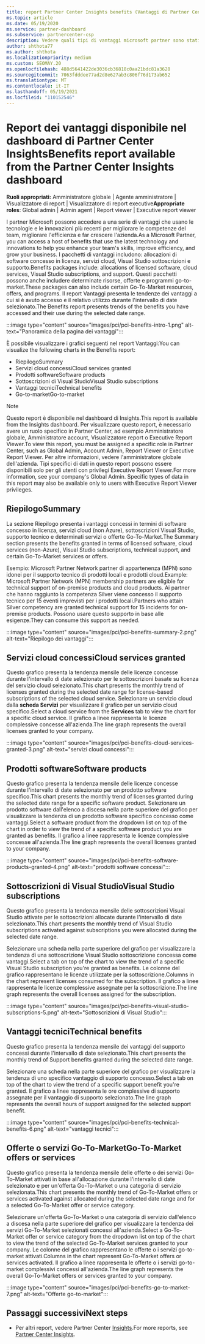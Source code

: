 ```yaml
---
title: report Partner Center Insights benefits (Vantaggi di Partner Center Insights)
ms.topic: article
ms.date: 05/19/2020
ms.service: partner-dashboard
ms.subservice: partnercenter-csp
description: Vedere quali tipi di vantaggi microsoft partner sono stati concessi per far crescere l'azienda, migliorare l'efficienza e migliorare le competenze del team.
author: shthota77
ms.author: shthota
ms.localizationpriority: medium
ms.custom: SEOMAY.20
ms.openlocfilehash: 488d5641422de3036cb36818c0aa21bdc81a3628
ms.sourcegitcommit: 7063fdddee77ad2d8e627ab3c806f76d173ab652
ms.translationtype: MT
ms.contentlocale: it-IT
ms.lasthandoff: 05/19/2021
ms.locfileid: "110152546"
---
```

# <a name="benefits-report-available-from-the-partner-center-insights-dashboard"></a><span data-ttu-id="4e7a9-103">Report dei vantaggi disponibile nel dashboard di Partner Center Insights</span><span class="sxs-lookup"><span data-stu-id="4e7a9-103">Benefits report available from the Partner Center Insights dashboard</span></span>

<span data-ttu-id="4e7a9-104">**Ruoli appropriati:** Amministratore globale | Agente amministratore | Visualizzatore di report | Visualizzatore di report executive</span><span class="sxs-lookup"><span data-stu-id="4e7a9-104">**Appropriate roles**: Global admin | Admin agent | Report viewer | Executive report viewer</span></span>

<span data-ttu-id="4e7a9-105">I partner Microsoft possono accedere a una serie di vantaggi che usano le tecnologie e le innovazioni più recenti per migliorare le competenze del team, migliorare l'efficienza e far crescere l'azienda.</span><span class="sxs-lookup"><span data-stu-id="4e7a9-105">As a Microsoft Partner, you can access a host of benefits that use the latest technology and innovations to help you enhance your team's skills, improve efficiency, and grow your business.</span></span> <span data-ttu-id="4e7a9-106">I pacchetti di vantaggi includono: allocazioni di software concesso in licenza, servizi cloud, Visual Studio sottoscrizioni e supporto.</span><span class="sxs-lookup"><span data-stu-id="4e7a9-106">Benefits packages include: allocations of licensed software, cloud services, Visual Studio subscriptions, and support.</span></span> <span data-ttu-id="4e7a9-107">Questi pacchetti possono anche includere determinate risorse, offerte e programmi go-to-market.</span><span class="sxs-lookup"><span data-stu-id="4e7a9-107">These packages can also include certain Go-To-Market resources, offers, and programs.</span></span> <span data-ttu-id="4e7a9-108">Il report Vantaggi presenta le tendenze dei vantaggi a cui si è avuto accesso e il relativo utilizzo durante l'intervallo di date selezionato.</span><span class="sxs-lookup"><span data-stu-id="4e7a9-108">The Benefits report presents trends of the benefits you have accessed and their use during the selected date range.</span></span>

:::image type="content" source="images/pci/pci-benefits-intro-1.png" alt-text="Panoramica della pagina dei vantaggi":::

<span data-ttu-id="4e7a9-110">È possibile visualizzare i grafici seguenti nel report Vantaggi:</span><span class="sxs-lookup"><span data-stu-id="4e7a9-110">You can visualize the following charts in the Benefits report:</span></span>

- <span data-ttu-id="4e7a9-111">Riepilogo</span><span class="sxs-lookup"><span data-stu-id="4e7a9-111">Summary</span></span>
- <span data-ttu-id="4e7a9-112">Servizi cloud concessi</span><span class="sxs-lookup"><span data-stu-id="4e7a9-112">Cloud services granted</span></span>
- <span data-ttu-id="4e7a9-113">Prodotti software</span><span class="sxs-lookup"><span data-stu-id="4e7a9-113">Software products</span></span>
- <span data-ttu-id="4e7a9-114">Sottoscrizioni di Visual Studio</span><span class="sxs-lookup"><span data-stu-id="4e7a9-114">Visual Studio subscriptions</span></span>
- <span data-ttu-id="4e7a9-115">Vantaggi tecnici</span><span class="sxs-lookup"><span data-stu-id="4e7a9-115">Technical benefits</span></span>
- <span data-ttu-id="4e7a9-116">Go-to-market</span><span class="sxs-lookup"><span data-stu-id="4e7a9-116">Go-to-market</span></span>

 > [!NOTE]
 > <span data-ttu-id="4e7a9-117">Questo report è disponibile nel dashboard di Insights.</span><span class="sxs-lookup"><span data-stu-id="4e7a9-117">This report is available from the Insights dashboard.</span></span> <span data-ttu-id="4e7a9-118">Per visualizzare questo report, è necessario avere un ruolo specifico in Partner Center, ad esempio Amministratore globale, Amministratore account, Visualizzatore report o Executive Report Viewer.</span><span class="sxs-lookup"><span data-stu-id="4e7a9-118">To view this report, you must be assigned a specific role in Partner Center, such as Global Admin, Account Admin, Report Viewer or Executive Report Viewer.</span></span> <span data-ttu-id="4e7a9-119">Per altre informazioni, vedere l'amministratore globale dell'azienda. Tipi specifici di dati in questo report possono essere disponibili solo per gli utenti con privilegi Executive Report Viewer.</span><span class="sxs-lookup"><span data-stu-id="4e7a9-119">For more information, see your company's Global Admin. Specific types of data in this report may also be available only to users with Executive Report Viewer privileges.</span></span>

## <a name="summary"></a><span data-ttu-id="4e7a9-120">Riepilogo</span><span class="sxs-lookup"><span data-stu-id="4e7a9-120">Summary</span></span>

<span data-ttu-id="4e7a9-121">La sezione Riepilogo presenta i vantaggi concessi in termini di software concesso in licenza, servizi cloud (non Azure), sottoscrizioni Visual Studio, supporto tecnico e determinati servizi o offerte Go-To-Market.</span><span class="sxs-lookup"><span data-stu-id="4e7a9-121">The Summary section presents the benefits granted in terms of licensed software, cloud services (non-Azure), Visual Studio subscriptions, technical support, and certain Go-To-Market services or offers.</span></span>

<span data-ttu-id="4e7a9-122">Esempio: Microsoft Partner Network partner di appartenenza (MPN) sono idonei per il supporto tecnico di prodotti locali e prodotti cloud.</span><span class="sxs-lookup"><span data-stu-id="4e7a9-122">Example: Microsoft Partner Network (MPN) membership partners are eligible for technical support of on-premise products and cloud products.</span></span> <span data-ttu-id="4e7a9-123">Ai partner che hanno raggiunto la competenza Silver viene concesso il supporto tecnico per 15 eventi imprevisti per i prodotti locali.</span><span class="sxs-lookup"><span data-stu-id="4e7a9-123">Partners who attain Silver competency are granted technical support for 15 incidents for on-premise products.</span></span> <span data-ttu-id="4e7a9-124">Possono usare questo supporto in base alle esigenze.</span><span class="sxs-lookup"><span data-stu-id="4e7a9-124">They can consume this support as needed.</span></span> 

:::image type="content" source="images/pci/pci-benefits-summary-2.png" alt-text="Riepilogo dei vantaggi":::

## <a name="cloud-services-granted"></a><span data-ttu-id="4e7a9-126">Servizi cloud concessi</span><span class="sxs-lookup"><span data-stu-id="4e7a9-126">Cloud services granted</span></span>

<span data-ttu-id="4e7a9-127">Questo grafico presenta la tendenza mensile delle licenze concesse durante l'intervallo di date selezionato per le sottoscrizioni basate su licenza del servizio cloud selezionato.</span><span class="sxs-lookup"><span data-stu-id="4e7a9-127">This chart presents the monthly trend of licenses granted during the selected date range for license-based subscriptions of the selected cloud service.</span></span>
<span data-ttu-id="4e7a9-128">Selezionare un servizio cloud dalla **scheda Servizi** per visualizzare il grafico per un servizio cloud specifico.</span><span class="sxs-lookup"><span data-stu-id="4e7a9-128">Select a cloud service from the **Services** tab to view the chart for a specific cloud service.</span></span> <span data-ttu-id="4e7a9-129">Il grafico a linee rappresenta le licenze complessive concesse all'azienda.</span><span class="sxs-lookup"><span data-stu-id="4e7a9-129">The line graph represents the overall licenses granted to your company.</span></span>

:::image type="content" source="images/pci/pci-benefits-cloud-services-granted-3.png" alt-text="servizi cloud concessi":::

## <a name="software-products"></a><span data-ttu-id="4e7a9-131">Prodotti software</span><span class="sxs-lookup"><span data-stu-id="4e7a9-131">Software products</span></span>

<span data-ttu-id="4e7a9-132">Questo grafico presenta la tendenza mensile delle licenze concesse durante l'intervallo di date selezionato per un prodotto software specifico.</span><span class="sxs-lookup"><span data-stu-id="4e7a9-132">This chart presents the monthly trend of licenses granted during the selected date range for a specific software product.</span></span> <span data-ttu-id="4e7a9-133">Selezionare un prodotto software dall'elenco a discesa nella parte superiore del grafico per visualizzare la tendenza di un prodotto software specifico concesso come vantaggi.</span><span class="sxs-lookup"><span data-stu-id="4e7a9-133">Select a software product from the dropdown list on top of the chart in order to view the trend of a specific software product you are granted as benefits.</span></span> <span data-ttu-id="4e7a9-134">Il grafico a linee rappresenta le licenze complessive concesse all'azienda.</span><span class="sxs-lookup"><span data-stu-id="4e7a9-134">The line graph represents the overall licenses granted to your company.</span></span>

:::image type="content" source="images/pci/pci-benefits-software-products-granted-4.png" alt-text="prodotti software concessi":::

## <a name="visual-studio-subscriptions"></a><span data-ttu-id="4e7a9-136">Sottoscrizioni di Visual Studio</span><span class="sxs-lookup"><span data-stu-id="4e7a9-136">Visual Studio subscriptions</span></span>

<span data-ttu-id="4e7a9-137">Questo grafico presenta la tendenza mensile delle sottoscrizioni Visual Studio attivate per le sottoscrizioni allocate durante l'intervallo di date selezionato.</span><span class="sxs-lookup"><span data-stu-id="4e7a9-137">This chart presents the monthly trend of Visual Studio subscriptions activated against subscriptions you were allocated during the selected date range.</span></span>

<span data-ttu-id="4e7a9-138">Selezionare una scheda nella parte superiore del grafico per visualizzare la tendenza di una sottoscrizione Visual Studio sottoscrizione concessa come vantaggi.</span><span class="sxs-lookup"><span data-stu-id="4e7a9-138">Select a tab on top of the chart to view the trend of a specific Visual Studio subscription you're granted as benefits.</span></span> <span data-ttu-id="4e7a9-139">Le colonne del grafico rappresentano le licenze utilizzate per la sottoscrizione.</span><span class="sxs-lookup"><span data-stu-id="4e7a9-139">Columns in the chart represent licenses consumed for the subscription.</span></span> <span data-ttu-id="4e7a9-140">Il grafico a linee rappresenta le licenze complessive assegnate per la sottoscrizione.</span><span class="sxs-lookup"><span data-stu-id="4e7a9-140">The line graph represents the overall licenses assigned for the subscription.</span></span>

:::image type="content" source="images/pci/pci-benefits-visual-studio-subscriptions-5.png" alt-text="Sottoscrizioni di Visual Studio":::

## <a name="technical-benefits"></a><span data-ttu-id="4e7a9-142">Vantaggi tecnici</span><span class="sxs-lookup"><span data-stu-id="4e7a9-142">Technical benefits</span></span>

<span data-ttu-id="4e7a9-143">Questo grafico presenta la tendenza mensile dei vantaggi del supporto concessi durante l'intervallo di date selezionato.</span><span class="sxs-lookup"><span data-stu-id="4e7a9-143">This chart presents the monthly trend of Support benefits granted during the selected date range.</span></span>

<span data-ttu-id="4e7a9-144">Selezionare una scheda nella parte superiore del grafico per visualizzare la tendenza di uno specifico vantaggio di supporto concesso.</span><span class="sxs-lookup"><span data-stu-id="4e7a9-144">Select a tab on top of the chart to view the trend of a specific support benefit you're granted.</span></span> <span data-ttu-id="4e7a9-145">Il grafico a linee rappresenta le ore complessive di supporto assegnate per il vantaggio di supporto selezionato.</span><span class="sxs-lookup"><span data-stu-id="4e7a9-145">The line graph represents the overall hours of support assigned for the selected support benefit.</span></span>

:::image type="content" source="images/pci/pci-benefits-technical-benefits-6.png" alt-text="vantaggi tecnici":::

## <a name="go-to-market-offers-or-services"></a><span data-ttu-id="4e7a9-147">Offerte o servizi Go-To-Market</span><span class="sxs-lookup"><span data-stu-id="4e7a9-147">Go-To-Market offers or services</span></span>

<span data-ttu-id="4e7a9-148">Questo grafico presenta la tendenza mensile delle offerte o dei servizi Go-To-Market attivati in base all'allocazione durante l'intervallo di date selezionato e per un'offerta Go-To-Market o una categoria di servizio selezionata.</span><span class="sxs-lookup"><span data-stu-id="4e7a9-148">This chart presents the monthly trend of Go-To-Market offers or services activated against allocated during the selected date range and for a selected Go-To-Market offer or service category.</span></span>

<span data-ttu-id="4e7a9-149">Selezionare un'offerta Go-To-Market o una categoria di servizio dall'elenco a discesa nella parte superiore del grafico per visualizzare la tendenza dei servizi Go-To-Market selezionati concessi all'azienda.</span><span class="sxs-lookup"><span data-stu-id="4e7a9-149">Select a Go-To-Market offer or service category from the dropdown list on top of the chart to view the trend of the selected Go-To-Market services granted to your company.</span></span> <span data-ttu-id="4e7a9-150">Le colonne del grafico rappresentano le offerte o i servizi go-to-market attivati.</span><span class="sxs-lookup"><span data-stu-id="4e7a9-150">Columns in the chart represent Go-To-Market offers or services activated.</span></span> <span data-ttu-id="4e7a9-151">Il grafico a linee rappresenta le offerte o i servizi go-to-market complessivi concessi all'azienda.</span><span class="sxs-lookup"><span data-stu-id="4e7a9-151">The line graph represents the overall Go-To-Market offers or services granted to your company.</span></span>

:::image type="content" source="images/pci/pci-benefits-go-to-market-7.png" alt-text="Offerte go-to-market":::

## <a name="next-steps"></a><span data-ttu-id="4e7a9-153">Passaggi successivi</span><span class="sxs-lookup"><span data-stu-id="4e7a9-153">Next steps</span></span>

- <span data-ttu-id="4e7a9-154">Per altri report, vedere Partner Center [Insights](partner-center-insights.md).</span><span class="sxs-lookup"><span data-stu-id="4e7a9-154">For more reports, see [Partner Center Insights](partner-center-insights.md).</span></span>

